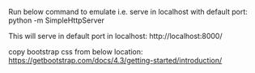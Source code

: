 Run below command to emulate i.e. serve in localhost with default port:
python -m SimpleHttpServer

This will serve in default port in localhost:
http://localhost:8000/



copy bootstrap css from below location:
https://getbootstrap.com/docs/4.3/getting-started/introduction/


